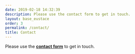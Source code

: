 ```yaml
---
date: 2019-02-18 14:32:39
description: Please use the contact form to get in touch.
layout: base_eustace
order: 3
permalink: /contact/
title: Contact
---
```


<p>Please use the <strong><a href="/contact/form/" title="Contact Form">contact form</a></strong> to get in touch.</p>

